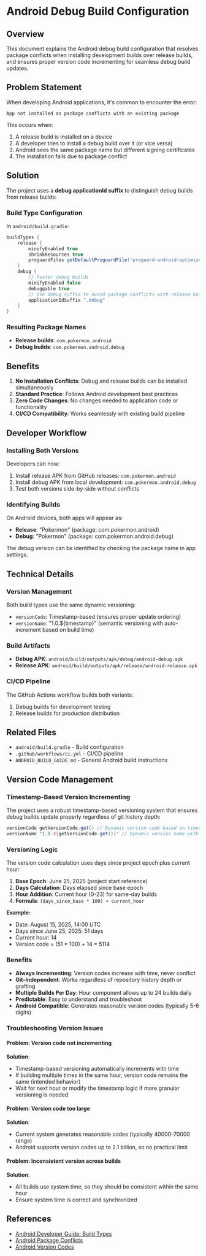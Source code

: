 # Android Debug Build Configuration

## Overview

This document explains the Android debug build configuration that resolves package conflicts when installing development builds over release builds, and ensures proper version code incrementing for seamless debug build updates.

## Problem Statement

When developing Android applications, it's common to encounter the error:
```
App not installed as package conflicts with an existing package
```

This occurs when:
1. A release build is installed on a device
2. A developer tries to install a debug build over it (or vice versa)
3. Android sees the same package name but different signing certificates
4. The installation fails due to package conflict

## Solution

The project uses a **debug applicationId suffix** to distinguish debug builds from release builds:

### Build Type Configuration

In `android/build.gradle`:

```gradle
buildTypes {
    release {
        minifyEnabled true
        shrinkResources true
        proguardFiles getDefaultProguardFile('proguard-android-optimize.txt'), 'proguard-rules.pro'
    }
    debug {
        // Faster debug builds
        minifyEnabled false
        debuggable true
        // Use debug suffix to avoid package conflicts with release builds
        applicationIdSuffix ".debug"
    }
}
```

### Resulting Package Names

- **Release builds**: `com.pokermon.android`
- **Debug builds**: `com.pokermon.android.debug`

## Benefits

1. **No Installation Conflicts**: Debug and release builds can be installed simultaneously
2. **Standard Practice**: Follows Android development best practices
3. **Zero Code Changes**: No changes needed to application code or functionality
4. **CI/CD Compatibility**: Works seamlessly with existing build pipeline

## Developer Workflow

### Installing Both Versions

Developers can now:
1. Install release APK from GitHub releases: `com.pokermon.android`
2. Install debug APK from local development: `com.pokermon.android.debug`
3. Test both versions side-by-side without conflicts

### Identifying Builds

On Android devices, both apps will appear as:
- **Release**: "Pokermon" (package: com.pokermon.android)
- **Debug**: "Pokermon" (package: com.pokermon.android.debug)

The debug version can be identified by checking the package name in app settings.

## Technical Details

### Version Management

Both build types use the same dynamic versioning:
- `versionCode`: Timestamp-based (ensures proper update ordering)
- `versionName`: "1.0.${timestamp}" (semantic versioning with auto-increment based on build time)

### Build Artifacts

- **Debug APK**: `android/build/outputs/apk/debug/android-debug.apk`
- **Release APK**: `android/build/outputs/apk/release/android-release.apk`

### CI/CD Pipeline

The GitHub Actions workflow builds both variants:
1. Debug builds for development testing
2. Release builds for production distribution

## Related Files

- `android/build.gradle` - Build configuration
- `.github/workflows/ci.yml` - CI/CD pipeline
- `ANDROID_BUILD_GUIDE.md` - General Android build instructions

## Version Code Management

### Timestamp-Based Version Incrementing

The project uses a robust timestamp-based versioning system that ensures debug builds update properly regardless of git history depth:

```gradle
versionCode getVersionCode.get() // Dynamic version code based on timestamp
versionName "1.0.${getVersionCode.get()}" // Dynamic version name with timestamp-based version
```

### Versioning Logic

The version code calculation uses days since project epoch plus current hour:

1. **Base Epoch**: June 25, 2025 (project start reference)
2. **Days Calculation**: Days elapsed since base epoch
3. **Hour Addition**: Current hour (0-23) for same-day builds
4. **Formula**: `(days_since_base * 100) + current_hour`

**Example:**
- Date: August 15, 2025, 14:00 UTC
- Days since June 25, 2025: 51 days
- Current hour: 14
- Version code = (51 * 100) + 14 = 5114

### Benefits

- **Always Incrementing**: Version codes increase with time, never conflict
- **Git-Independent**: Works regardless of repository history depth or grafting
- **Multiple Builds Per Day**: Hour component allows up to 24 builds daily
- **Predictable**: Easy to understand and troubleshoot
- **Android Compatible**: Generates reasonable version codes (typically 5-6 digits)

### Troubleshooting Version Issues

#### Problem: Version code not incrementing
**Solution**: 
- Timestamp-based versioning automatically increments with time
- If building multiple times in the same hour, version code remains the same (intended behavior)
- Wait for next hour or modify the timestamp logic if more granular versioning is needed

#### Problem: Version code too large
**Solution**: 
- Current system generates reasonable codes (typically 40000-70000 range)
- Android supports version codes up to 2.1 billion, so no practical limit

#### Problem: Inconsistent version across builds
**Solution**: 
- All builds use system time, so they should be consistent within the same hour
- Ensure system time is correct and synchronized

## References

- [Android Developer Guide: Build Types](https://developer.android.com/studio/build/build-variants#build-types)
- [Android Package Conflicts](https://developer.android.com/guide/topics/manifest/manifest-element#package)
- [Android Version Codes](https://developer.android.com/studio/publish/versioning#versioningsettings)